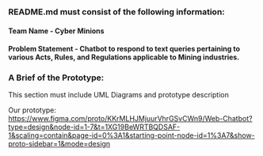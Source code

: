 ### README.md must consist of the following information:

#### Team Name - Cyber Minions
#### Problem Statement - Chatbot to respond to text queries pertaining to various Acts, Rules, and Regulations applicable to Mining industries.

### A Brief of the Prototype:
  This section must include UML Diagrams and prototype description
  
  Our prototype: https://www.figma.com/proto/KKrMLHJMjuurVhrGSvCWn9/Web-Chatbot?type=design&node-id=1-7&t=1XG19BeWRTBQDSAF-1&scaling=contain&page-id=0%3A1&starting-point-node-id=1%3A7&show-proto-sidebar=1&mode=design

  
